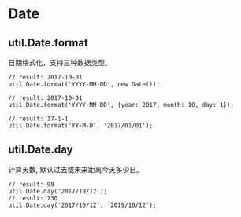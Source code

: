 # Date

## util.Date.format

日期格式化，支持三种数据类型。

    // result: 2017-10-01
    util.Date.format('YYYY-MM-DD', new Date());

    // result: 2017-10-01
    util.Date.format('YYYY-MM-DD', {year: 2017, month: 10, day: 1});

    // result: 17-1-1
    util.Date.format('YY-M-D', '2017/01/01');

## util.Date.day

计算天数, 默认过去或未来距离今天多少日。

    // result: 99
    util.Date.day('2017/10/12');
    // result: 730
    util.Date.day('2017/10/12', '2019/10/12');
